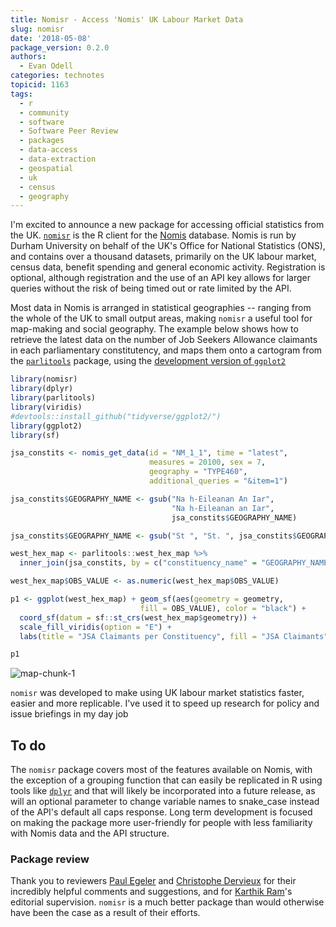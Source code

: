 ```yaml
---
title: Nomisr - Access 'Nomis' UK Labour Market Data
slug: nomisr
date: '2018-05-08'
package_version: 0.2.0
authors:
  - Evan Odell
categories: technotes
topicid: 1163
tags:
  - r
  - community
  - software
  - Software Peer Review
  - packages
  - data-access
  - data-extraction
  - geospatial
  - uk
  - census
  - geography
---
```





I'm excited to announce a new package for accessing official statistics from the UK. [`nomisr`](https://github.com/ropensci/nomisr) is the R client for the [Nomis](https://www.nomisweb.co.uk/) database. Nomis is run by Durham University on behalf of the UK's Office for National Statistics (ONS), and contains over a thousand datasets, primarily on the UK labour market, census data, benefit spending and general economic activity. Registration is optional, although registration and the use of an API key allows for larger queries without the risk of being timed out or rate limited by the API.

Most data in Nomis is arranged in statistical geographies -- ranging from the whole of the UK to small output areas, making `nomisr` a useful tool for map-making and social geography. The example below shows how to retrieve the latest data on the number of Job Seekers Allowance claimants in each parliamentary constitutency, and maps them onto a cartogram from the [`parlitools`](https://cran.r-project.org/package=parlitools) package, using the [development version of `ggplot2`](http://github.com/tidyverse/ggplot2/)



```r
library(nomisr)
library(dplyr)
library(parlitools)
library(viridis)
#devtools::install_github("tidyverse/ggplot2/")
library(ggplot2)
library(sf)

jsa_constits <- nomis_get_data(id = "NM_1_1", time = "latest", 
                               measures = 20100, sex = 7,
                               geography = "TYPE460", 
                               additional_queries = "&item=1")

jsa_constits$GEOGRAPHY_NAME <- gsub("Na h-Eileanan An Iar", 
                                    "Na h-Eileanan an Iar", 
                                    jsa_constits$GEOGRAPHY_NAME)

jsa_constits$GEOGRAPHY_NAME <- gsub("St ", "St. ", jsa_constits$GEOGRAPHY_NAME)

west_hex_map <- parlitools::west_hex_map %>% 
  inner_join(jsa_constits, by = c("constituency_name" = "GEOGRAPHY_NAME"))

west_hex_map$OBS_VALUE <- as.numeric(west_hex_map$OBS_VALUE)

p1 <- ggplot(west_hex_map) + geom_sf(aes(geometry = geometry, 
                             fill = OBS_VALUE), color = "black") +
  coord_sf(datum = sf::st_crs(west_hex_map$geometry)) +
  scale_fill_viridis(option = "E") + 
  labs(title = "JSA Claimants per Constituency", fill = "JSA Claimants")

p1
```

![map-chunk-1](https://i.imgur.com/x0e4ZXf.png)

`nomisr` was developed to make using UK labour market statistics faster, easier and more replicable. I've used it to speed up research for policy and issue briefings in my day job 

## To do

The `nomisr` package covers most of the features available on Nomis, with the exception of a grouping function that can easily be replicated in R using tools like [`dplyr`](https://cran.r-project.org/package=dplyr) and that will likely be incorporated into a future release, as will an optional parameter to change variable names to snake_case instead of the API's default all caps response. Long term development is focused on making the package more user-friendly for people with less familiarity with Nomis data and the API structure.

### Package review

Thank you to reviewers [Paul Egeler](https://github.com/pegeler) and [Christophe Dervieux](https://github.com/cderv) for their incredibly helpful comments and suggestions, and for [Karthik Ram](https://github.com/karthik)'s editorial supervision. `nomisr` is a much better package than would otherwise have been the case as a result of their efforts.


